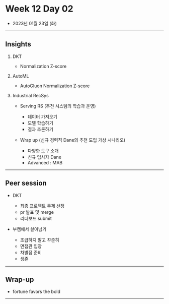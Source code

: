 # Week 12 Day 02

- 2023년 01월 23일 (화)

---

## Insights
 
1) DKT
    - Normalization Z-score
        
2) AutoML 
    - AutoGluon Normalization Z-score
    
3) Industrial RecSys

    - Serving RS (추천 시스템의 학습과 운영)
        - 데이터 가져오기
        - 모델 학습하기
        - 결과 추론하기
        
    - Wrap up (신규 경력직 Dane의 추천 도입 가상 시나리오)
        - 다양한 도구 소개 
        - 신규 입사자 Dane
        - Advanced : MAB    
   

   

---

## Peer session

- DKT
    - 최종 프로젝트 주제 선정
    - pr 발표 및 merge
    - 리더보드 submit

- 부캠에서 살아남기
    - 조급하지 말고 꾸준히 
    - 면접관 입장
    - 차별점 준비
    - 생존

---

## Wrap-up

- fortune favors the bold

---
